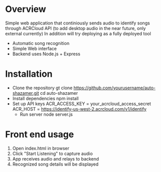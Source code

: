 # Overview
Simple web application that continiously sends audio to identify songs through ACRCloud API (to add desktop audio in the near future, only external currently) In addition will try deploying as a fully deployed tool
- Automatic song recognition
- Simple Web interface
- Backend uses Node.js + Express

# Installation 
- Clone the repository
  gt clone https://github.com/yourusername/auto-shazamer.git
  cd auto-shazamer
- Install dependencies
  npm install
- Set up API keys
  ACR_ACCESS_KEY = your_acrcloud_access_secret
  ACR_HOST = https://identify-us-west-2.acrcloud.com/v1/identify
  - Run server
  node server.js

# Front end usage
1. Open index.html in browser
2. Click "Start Listening" to capture audio
3. App receives audio and relays to backend
4. Recognized song details will be displayed
